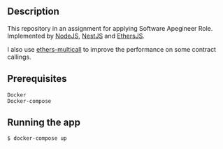 
## Description

This repository in an assignment for applying Software Apegineer Role.
Implemented by [NodeJS](https://nodejs.org/en/), [NestJS](https://nestjs.com/) and [EthersJS](https://docs.ethers.io/v5/).

I also use [ethers-multicall](https://github.com/cavanmflynn/ethers-multicall) to improve the performance on some contract callings.

## Prerequisites
```
Docker
Docker-compose
```

## Running the app

```bash
$ docker-compose up
```
